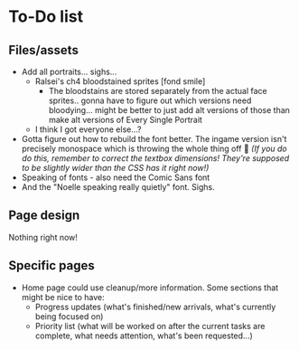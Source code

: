 # To-Do list
## Files/assets
* Add all portraits... sighs...
	* Ralsei's ch4 bloodstained sprites [fond smile]
		* The bloodstains are stored separately from the actual face sprites.. gonna have to figure out which versions need bloodying... might be better to just add alt versions of those than make alt versions of Every Single Portrait
	* I think I got everyone else...?
* Gotta figure out how to rebuild the font better. The ingame version isn't precisely monospace which is throwing the whole thing off 💢 *(If you do do this, remember to correct the textbox dimensions! They're supposed to be slightly wider than the CSS has it right now!)*
* Speaking of fonts - also need the Comic Sans font
* And the "Noelle speaking really quietly" font. Sighs.

## Page design
Nothing right now!

## Specific pages
* Home page could use cleanup/more information. Some sections that might be nice to have:
	* Progress updates (what's finished/new arrivals, what's currently being focused on)
	* Priority list (what will be worked on after the current tasks are complete, what needs attention, what's been requested...)